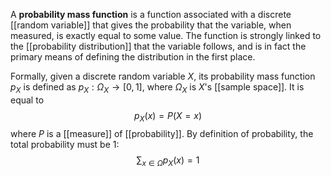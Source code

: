 A **probability mass function** is a function associated with a discrete [[random variable]] that gives the probability that the variable, when measured, is exactly equal to some value. The function is strongly linked to the [[probability distribution]] that the variable follows, and is in fact the primary means of defining the distribution in the first place.

Formally, given a discrete random variable $X$, its probability mass function $p_{X}$ is defined as $p_{X}:\Omega_{X}\to[0,1]$, where $\Omega_{X}$ is $X$'s [[sample space]]. It is equal to
$$p_{X}(x)=P(X=x)$$
where $P$ is a [[measure]] of [[probability]]. By definition of probability, the total probability must be 1:
$$\sum_{x \in \Omega}p_{X}(x)=1 $$
